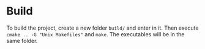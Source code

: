 # Build
To build the project, create a new folder `build/` and enter in it. Then execute `cmake .. -G "Unix Makefiles"` and `make`. The executables will be in the same folder.
